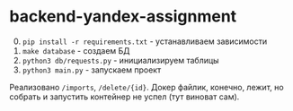 # backend-yandex-assignment

0. `pip install -r requirements.txt` - устанавливаем зависимости
1. `make database` - создаем БД
2. `python3 db/requests.py` - инициализируем таблицы
3. `python3 main.py` - запускаем проект

Реализовано `/imports`, `/delete/{id}`.
Докер файлик, конечно, лежит, но собрать и запустить контейнер не успел (тут виноват сам).
